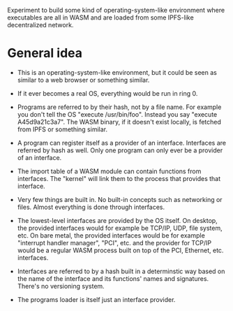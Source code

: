 Experiment to build some kind of operating-system-like environment where executables are all in
WASM and are loaded from some IPFS-like decentralized network.

# General idea

- This is an operating-system-like environment, but it could be seen as similar to a web browser
  or something similar.

- If it ever becomes a real OS, everything would be run in ring 0.

- Programs are referred to by their hash, not by a file name. For example you don't tell the OS
  "execute /usr/bin/foo". Instead you say "execute A45d9a21c3a7". The WASM binary, if it doesn't
  exist locally, is fetched from IPFS or something similar.

- A program can register itself as a provider of an interface. Interfaces are referred by hash as
  well. Only one program can only ever be a provider of an interface.

- The import table of a WASM module can contain functions from interfaces. The "kernel" will link
  them to the process that provides that interface.

- Very few things are built in. No built-in concepts such as networking or files. Almost
  everything is done through interfaces.

- The lowest-level interfaces are provided by the OS itself. On desktop, the provided interfaces
  would for example be TCP/IP, UDP, file system, etc. On bare metal, the provided interfaces would
  be for example "interrupt handler manager", "PCI", etc. and the provider for TCP/IP would be a
  regular WASM process built on top of the PCI, Ethernet, etc. interfaces.

- Interfaces are referred to by a hash built in a determinstic way based on the name of the
  interface and its functions' names and signatures. There's no versioning system.

- The programs loader is itself just an interface provider.
